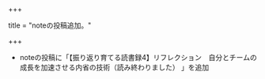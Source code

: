 +++

title = "noteの投稿追加。"

+++

- noteの投稿に「【振り返り育てる読書録4】リフレクション　自分とチームの成長を加速させる内省の技術（読み終わりました） 」を追加

